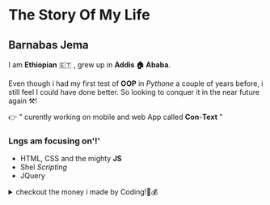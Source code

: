 # The Story Of My Life

## Barnabas Jema

I am **Ethiopian** 🇪🇹 , grew up in **Addis 🏠 Ababa**.

Even though i had my first test of **OOP** in _Pythone_ a couple of years
before, i still feel I could have done better. So looking to conquer it in the
near future again ⚒️!

👉 " curently working on mobile and web App called **Con**-**Text** "

### Lngs am focusing on'!'

- HTML, CSS and the mighty **JS**
- Shel _Scripting_
- JQuery

<details>
 <summary>checkout the money i made by Coding!🤑💰</summary>
  
  ![gotcha!](https://media.giphy.com/media/kqZqQB3F4Zv51OnZTA/giphy.gif)
</details>
